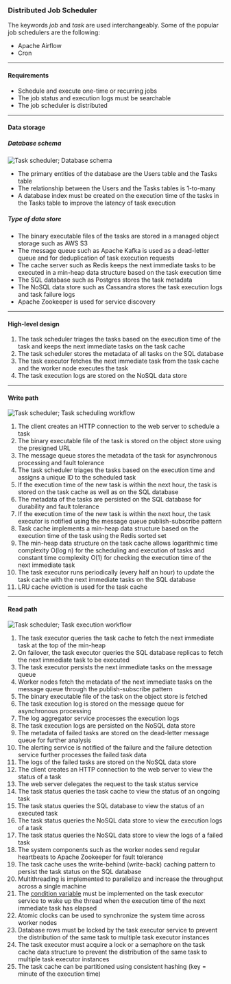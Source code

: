 
### Distributed Job Scheduler

The keywords _job_ and _task_ are used interchangeably. Some of the popular job schedulers are the following:

- Apache Airflow
- Cron

---

#### Requirements

- Schedule and execute one-time or recurring jobs
- The job status and execution logs must be searchable
- The job scheduler is distributed

---

#### Data storage

##### Database schema

<image src="imgs/task-scheduler-db-schema.png" alt="Task scheduler; Database schema" caption="Task scheduler; Database schema" >

- The primary entities of the database are the Users table and the Tasks table
- The relationship between the Users and the Tasks tables is 1-to-many
- A database index must be created on the execution time of the tasks in the Tasks table to improve the latency of task execution

##### Type of data store

- The binary executable files of the tasks are stored in a managed object storage such as AWS S3
- The message queue such as Apache Kafka is used as a dead-letter queue and for deduplication of task execution requests
- The cache server such as Redis keeps the next immediate tasks to be executed in a min-heap data structure based on the task execution time
- The SQL database such as Postgres stores the task metadata
- The NoSQL data store such as Cassandra stores the task execution logs and task failure logs
- Apache Zookeeper is used for service discovery

---

#### High-level design

1. The task scheduler triages the tasks based on the execution time of the task and keeps the next immediate tasks on the task cache
2. The task scheduler stores the metadata of all tasks on the SQL database
3. The task executor fetches the next immediate task from the task cache and the worker node executes the task
4. The task execution logs are stored on the NoSQL data store

---

#### Write path

<image src="imgs/task-scheduler-write-path.png" alt="Task scheduler; Task scheduling workflow" caption="Task scheduler; Task scheduling workflow" >

1. The client creates an HTTP connection to the web server to schedule a task
2. The binary executable file of the task is stored on the object store using the presigned URL
3. The message queue stores the metadata of the task for asynchronous processing and fault tolerance
4. The task scheduler triages the tasks based on the execution time and assigns a unique ID to the scheduled task
5. If the execution time of the new task is within the next hour, the task is stored on the task cache as well as on the SQL database
6. The metadata of the tasks are persisted on the SQL database for durability and fault tolerance
7. If the execution time of the new task is within the next hour, the task executor is notified using the message queue publish-subscribe pattern
8. Task cache implements a min-heap data structure based on the execution time of the task using the Redis sorted set
9. The min-heap data structure on the task cache allows logarithmic time complexity O(log n) for the scheduling and execution of tasks and constant time complexity O(1) for checking the execution time of the next immediate task
10. The task executor runs periodically (every half an hour) to update the task cache with the next immediate tasks on the SQL database
11. LRU cache eviction is used for the task cache

---

#### Read path

<image src="imgs/task-scheduler-read-path.png" alt="Task scheduler; Task execution workflow" caption="Task scheduler; Task execution workflow" >

1. The task executor queries the task cache to fetch the next immediate task at the top of the min-heap
2. On failover, the task executor queries the SQL database replicas to fetch the next immediate task to be executed
3. The task executor persists the next immediate tasks on the message queue
4. Worker nodes fetch the metadata of the next immediate tasks on the message queue through the publish-subscribe pattern
5. The binary executable file of the task on the object store is fetched
6. The task execution log is stored on the message queue for asynchronous processing
7. The log aggregator service processes the execution logs
8. The task execution logs are persisted on the NoSQL data store
9. The metadata of failed tasks are stored on the dead-letter message queue for further analysis
10. The alerting service is notified of the failure and the failure detection service further processes the failed task data
11. The logs of the failed tasks are stored on the NoSQL data store
12. The client creates an HTTP connection to the web server to view the status of a task
13. The web server delegates the request to the task status service
14. The task status queries the task cache to view the status of an ongoing task
15. The task status queries the SQL database to view the status of an executed task
16. The task status queries the NoSQL data store to view the execution logs of a task
17. The task status queries the NoSQL data store to view the logs of a failed task
18. The system components such as the worker nodes send regular heartbeats to Apache Zookeeper for fault tolerance
19. The task cache uses the write-behind (write-back) caching pattern to persist the task status on the SQL database
20. Multithreading is implemented to parallelize and increase the throughput across a single machine
21. The [condition variable](https://learn.microsoft.com/en-us/windows/win32/sync/condition-variables) must be implemented on the task executor service to wake up the thread when the execution time of the next immediate task has elapsed
22. Atomic clocks can be used to synchronize the system time across worker nodes
23. Database rows must be locked by the task executor service to prevent the distribution of the same task to multiple task executor instances
24. The task executor must acquire a lock or a semaphore on the task cache data structure to prevent the distribution of the same task to multiple task executor instances
25. The task cache can be partitioned using consistent hashing (key = minute of the execution time)
